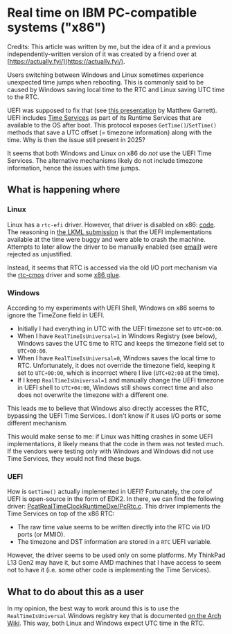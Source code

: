 # Real time on IBM PC-compatible systems ("x86")

Credits: This article was written by me, but the idea of it and a previous independently-written version of it
was created by a friend over at [https://actually.fyi/](https://actually.fyi/).

Users switching between Windows and Linux sometimes
experience unexpected time jumps when rebooting.
This is commonly said to be caused by Windows saving local time to the RTC
and Linux saving UTC time to the RTC.

UEFI was supposed to fix that (see [this presentation](https://youtu.be/V2aq5M3Q76U?si=Q0bzhMK8Qe2O9tVS&t=861) by Matthew Garrett). UEFI includes [Time Services](https://uefi.org/specs/UEFI/2.10/08_Services_Runtime_Services.html#time-services)
as part of its Runtime Services that are available to the OS
after boot. This protocol exposes `GetTime()`/`SetTime()` methods
that save a UTC offset (= timezone information) along with the time.
Why is then the issue still present in 2025?

It seems that both Windows and Linux on x86 do *not* use the UEFI Time Services.
The alternative mechanisms likely do not include timezone information,
hence the issues with time jumps.

## What is happening where

### Linux

Linux has a `rtc-efi` driver. However, that driver is disabled on x86: [code](https://github.com/torvalds/linux/blob/93d52288679e29aaa44a6f12d5a02e8a90e742c5/drivers/rtc/Kconfig#L1191).
The reasoning in [the LKML submission](https://lore.kernel.org/all/1412348517.5410.13.camel@deneb.redhat.com/T/) is
that the UEFI implementations available at the time were buggy and were
able to crash the machine. Attempts to later allow the driver to be manually enabled
(see [email](https://lore.kernel.org/all/1493715444-79142-1-git-send-email-hehy1@lenovo.com/)) were rejected as unjustified.

Instead, it seems that RTC is accessed via the old I/O port mechanism
via the [rtc-cmos](https://github.com/torvalds/linux/blob/93d52288679e29aaa44a6f12d5a02e8a90e742c5/drivers/rtc/rtc-cmos.c) driver
and some [x86 glue](https://github.com/torvalds/linux/blob/93d52288679e29aaa44a6f12d5a02e8a90e742c5/arch/x86/kernel/rtc.c).

### Windows

According to my experiments with UEFI Shell, Windows on x86 seems to ignore the TimeZone field in UEFI.
* Initially I had everything in UTC with the UEFI timezone set to `UTC+00:00`.
* When I have `RealTimeIsUniversal=1` in Windows Registry (see below), Windows saves the UTC time to RTC and keeps the timezone field set to `UTC+00:00`.
* When I have `RealTimeIsUniversal=0`, Windows saves the local time to RTC. Unfortunately, it does not override the timezone field, keeping it set to `UTC+00:00`, which is incorrect where I live (`UTC+02:00` at the time).
* If I keep `RealTimeIsUniversal=1` and manually change the UEFI timezone in UEFI shell to `UTC+04:00`, Windows still shows correct time and also does not overwrite the timezone with a different one.

This leads me to believe that Windows also directly accesses the RTC, bypassing the UEFI Time Services.
I don't know if it uses I/O ports or some different mechanism.

This would make sense to me: if Linux was hitting crashes in some UEFI implementations,
it likely means that the code in them was not tested much. If the vendors were testing
only with Windows and Windows did not use Time Services, they would not find these bugs.

### UEFI

How is `GetTime()` actually implemented in UEFI? Fortunately, the core of UEFI is open-source
in the form of EDK2. In there, we can find the  following driver:
[PcatRealTimeClockRuntimeDxe/PcRtc.c](https://github.com/tianocore/edk2/blob/3907f8a0bab35c90a0d4ee0352a6fdec04b35bd2/PcAtChipsetPkg/PcatRealTimeClockRuntimeDxe/PcRtc.c).
This driver implements the Time Services on top of the x86 RTC:
* The raw time value seems to be written directly into the RTC via I/O ports (or MMIO).
* The timezone and DST information are stored in a `RTC` UEFI variable.

However, the driver seems to be used only on some platforms. My ThinkPad L13 Gen2 may have it,
but some AMD machines that I have access to seem not to have it (i.e. some other code is
implementing the Time Services).

## What to do about this as a user

In my opinion, the best way to work around this is to use the `RealTimeIsUniversal` Windows
registry key that is documented [on the Arch Wiki](https://wiki.archlinux.org/title/System_time).
This way, both Linux and Windows expect UTC time in the RTC.
